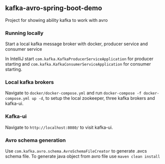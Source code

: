 ## kafka-avro-spring-boot-demo

Project for showing ability kafka to work with avro

### Running locally

Start a local kafka message broker with docker, producer service and consumer service

In IntelliJ start `com.kafka.KafkaProducerServiceApplication` for producer starting
and `com.kafka.KafkaConsumerServiceApplication` for consumer starting.

### Local kafka brokers

Navigate to `docker/docker-compose.yml` and run `docker-compose -f docker-compose.yml up -d`, to
setup the local zookeeper, three kafka brokers and kafka-ui.

### Kafka-ui

Navigate to `http://localhost:8080/` to visit kafka-ui.

### Avro schema generation

Use `com.kafka.avro.schema.AvroSchemaFileCreator` to generate .avcs schema file. To generate java
object from avro file use `maven clean install`